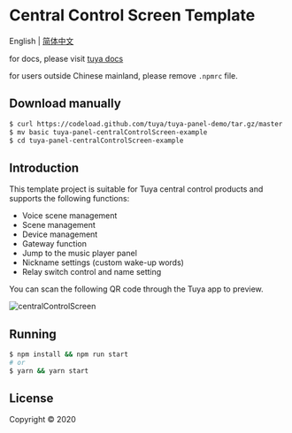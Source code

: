 # Central Control Screen Template

English | [简体中文](./README-zh_CN.md)

for docs, please visit [tuya docs](https://docs.tuya.com)

for users outside Chinese mainland, please remove `.npmrc` file.

## Download manually

```bash
$ curl https://codeload.github.com/tuya/tuya-panel-demo/tar.gz/master | tar -xz --strip=2 tuya-panel-demo-master/examples/centralControlScreen
$ mv basic tuya-panel-centralControlScreen-example
$ cd tuya-panel-centralControlScreen-example
```

## Introduction

This template project is suitable for Tuya central control products and supports the following functions:
- Voice scene management
- Scene management
- Device management
- Gateway function
- Jump to the music player panel
- Nickname settings (custom wake-up words)
- Relay switch control and name setting

You can scan the following QR code through the Tuya app to preview.

![centralControlScreen](https://imagesd.tuyaus.com/tyims/rms-static/edce1d80-5350-11ec-bf56-238df7ae6cb1-1638436759384.png?tyName=centralControlScreen.png)

## Running

```bash
$ npm install && npm run start
# or
$ yarn && yarn start
```

## License

Copyright © 2020
